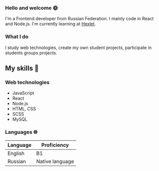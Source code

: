 ### Hello and welcome 🌞
I'm a Frontend developer from Russian Federation.
I mainly code in React and Node.js.
I'm currently learning at [Hexlet](https//ru.hexlet.io).

### What I do

I study web technologies, create my own student projects, participate in students groups projects.

## My skills 📜

### Web technologies

- JavaScript
- React
- Node.js
- HTML, CSS
- SCSS
- MySQL

### Languages 🌐

| Language      | Proficiency                                                               |
| ------------- | ------------------------------------------------------------------------- |
| English       | B1                                                                        |
| Russian       | Native language                                                           |

<!--
**anton2009danilov/anton2009danilov** is a ✨ _special_ ✨ repository because its `README.md` (this file) appears on your GitHub profile.

Here are some ideas to get you started:

- 🔭 I’m currently working on ...
- 🌱 I’m currently learning ...
- 👯 I’m looking to collaborate on ...
- 🤔 I’m looking for help with ...
- 💬 Ask me about ...
- 📫 How to reach me: ...
- 😄 Pronouns: ...
- ⚡ Fun fact: ...
-->
